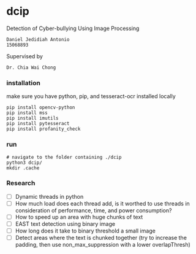 # dcip
Detection of Cyber-bullying Using Image Processing


```
Daniel Jedidiah Antonio
15068893
```
Supervised by
```
Dr. Chia Wai Chong
```
### installation
make sure you have python, pip, and tesseract-ocr installed locally
```
pip install opencv-python
pip install mss
pip install imutils
pip install pytesseract
pip install profanity_check
```

### run
```
# navigate to the folder containing ./dcip
python3 dcip/
mkdir .cache
```

### Research
- [ ] Dynamic threads in python
- [ ] How much load does each thread add, is it worthed to use threads in consideration of performance, time, and power consumption?
- [ ] How to speed up an area with huge chunks of text
- [ ] EAST text detection using binary image
- [ ] How long does it take to binary threshold a small image
- [ ] Detect areas where the text is chunked together (try to increase the padding, then use non_max_suppression with a lower overlapThresh)